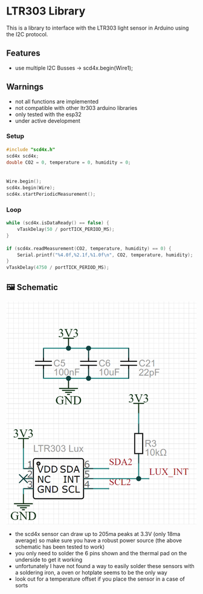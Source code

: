 # LTR303 Library

This is a library to interface with the LTR303 light sensor in Arduino using the I2C protocol.

## Features
- use multiple I2C Busses -> scd4x.begin(Wire1);

## Warnings
- not all functions are implemented
- not compatible with other ltr303 arduino libraries
- only tested with the esp32
- under active development

### Setup
```c++
#include "scd4x.h"
scd4x scd4x;
double CO2 = 0, temperature = 0, humidity = 0;


Wire.begin();
scd4x.begin(Wire);
scd4x.startPeriodicMeasurement();
```
### Loop
```c++
while (scd4x.isDataReady() == false) {
	vTaskDelay(50 / portTICK_PERIOD_MS);
}

if (scd4x.readMeasurement(CO2, temperature, humidity) == 0) {
	Serial.printf("%4.0f,%2.1f,%1.0f\n", CO2, temperature, humidity);
}
vTaskDelay(4750 / portTICK_PERIOD_MS);
```

## 🖼️ Schematic
![Schematic](/images/schematic.png)
- the scd4x sensor can draw up to 205ma peaks at 3.3V (only 18ma average) so make sure you have a robust power source (the above schematic has been tested to work)
- you only need to solder the 6 pins shown and the thermal pad on the underside to get it working
- unfortunately I have not found a way to easily solder these sensors with a soldering iron, a oven or hotplate seems to be the only way
- look out for a temperature offset if you place the sensor in a case of sorts

